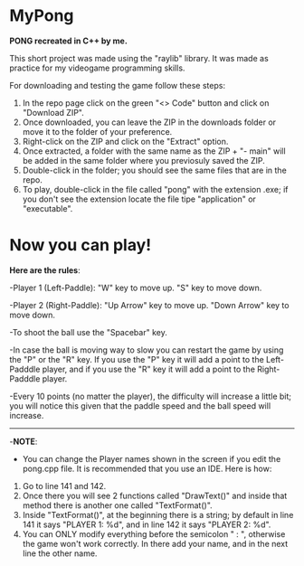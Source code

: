 # MyPong

**PONG recreated in C++ by me.**

This short project was made using the "raylib" library. It was made as practice for my videogame programming skills.

For downloading and testing the game follow these steps:

1. In the repo page click on the green "<> Code" button and click on "Download ZIP".
2. Once downloaded, you can leave the ZIP in the downloads folder or move it to the folder of your preference.
3. Right-click on the ZIP and click on the "Extract" option.
4. Once extracted, a folder with the same name as the ZIP + "- main" will be added in the same folder where you previosuly saved the ZIP.
5. Double-click in the folder; you should see the same files that are in the repo.
6. To play, double-click in the file called "pong" with the extension .exe; if you don't see the extension locate the file tipe "application" or "executable".


# Now you can play!

**Here are the rules**:

-Player 1 (Left-Paddle): "W" key to move up. "S" key to move down.

-Player 2 (Right-Paddle): "Up Arrow" key to move up. "Down Arrow" key to move down.

-To shoot the ball use the "Spacebar" key.

-In case the ball is moving way to slow you can restart the game by using the "P" or the "R" key. If you use the "P" key it will add a point to the Left-Padddle player, and if you use the "R" key it will add a point to the Right-Padddle player.

-Every 10 points (no matter the player), the difficulty will increase a little bit; you will notice this given that the paddle speed and the ball speed will increase.

-------------------------------------------------------------------------------------------------------

-**NOTE**:

- You can change the Player names shown in the screen if you edit the pong.cpp file. It is recommended that you use an IDE. Here is how:
 
1. Go to line 141 and 142.
2. Once there you will see 2 functions called "DrawText()" and inside that method there is another one called "TextFormat()".
3. Inside "TextFormat()", at the beginning there is a string; by default in line 141 it says "PLAYER 1: %d", and in line 142 it says "PLAYER 2: %d".
4. You can ONLY modify everything before the semicolon " : ", otherwise the game won't work correctly. In there add your name, and in the next line the other name.
